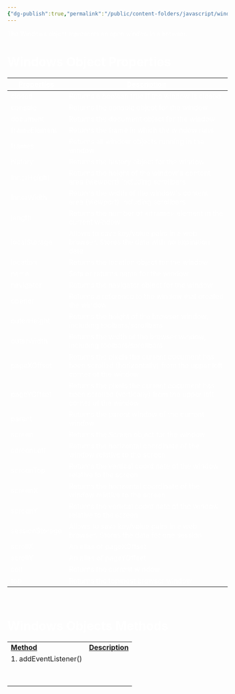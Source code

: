 ```yaml
---
{"dg-publish":true,"permalink":"/public/content-folders/javascript/windows-object/","dgShowToc":true}
---
```


<span style="color: #fff;">The Windows object represents an open window in a browser.</span>

# <span style="color: #fff;">Windows Object Properties</span>

| <span style="color: #fff;"><ins>**Properties**</ins></span> | <span style="color: #fff;"><ins>**Description**</ins></span>                                                                                        |
| ----------------------------------------------------------- | --------------------------------------------------------------------------------------------------------------------------------------------------- |
| <span style="color: #fff;">closed</span>                    | <span style="color: #fff;">Returns a boolean true if the window is closed</span>                                                                    |
| <span style="color: #fff;">console</span>                   | <span style="color: #fff;">Returns the console object for the window</span>                                                                         |
| <span style="color: #fff;">document</span>                  | <span style="color: #fff;">Returns the document object for the window</span>                                                                        |
| <span style="color: #fff;">frameElement</span>              | <span style="color: #fff;">Returns the frame in which the window runs</span>                                                                        |
| <span style="color: #fff;">frames</span>                    | <span style="color: #fff;">Returns all window objects running in the window</span>                                                                  |
| <span style="color: #fff;">history</span>                   | <span style="color: #fff;">Returns the history object for the window</span>                                                                         |
| <span style="color: #fff;">InnerHeight</span>               | <span style="color: #fff;">Returns the height of the window's content area (viewport) including scrollbars</span>                                   |
| <span style="color: #fff;">InnerWidth</span>                | <span style="color: #fff;">Returns the width of the window's content area (viewport) including scrollbars</span>                                    |
| <span style="color: #fff;">length</span>                    | <span style="color: #fff;">Returns the number of &lt;iframe&gt; element in the current window</span>                                                |
| <span style="color: #fff;">localStorage</span>              | <span style="color: #fff;">Allows to save key/value pairs in a web browser. Stores the data with no expiration date</span>                          |
| <span style="color: #fff;">location</span>                  | <span style="color: #fff;">Returns the location object for the window</span>                                                                        |
| <span style="color: #fff;">name</span>                      | <span style="color: #fff;">Sets or returns name for the window</span>                                                                               |
| <span style="color: #fff;">navigator</span>                 | <span style="color: #fff;">Returns the navigator object for the window</span>                                                                       |
| <span style="color: #fff;">opener</span>                    | <span style="color: #fff;">Returns a reference to the window that created the window</span>                                                         |
| <span style="color: #fff;">outerHeight</span>               | <span style="color: #fff;">Returns the height of the browser window, including toolbars/scrollbars</span>                                           |
| <span style="color: #fff;">outerWidth</span>                | <span style="color: #fff;">Returns the width of the browser window, including toolbars/scrollbars</span>                                            |
| <span style="color: #fff;">pageXOffset</span>               | <span style="color: #fff;">Returns the pixels the current document has been scrolled (horizontally) from the upper left corner of the window</span> |
| <span style="color: #fff;">pageYOffset</span>               | <span style="color: #fff;">Returns the pixels the current document has been scrolled (vertically) from the upper left corner of the window</span>   |
| <span style="color: #fff;">parent</span>                    | <span style="color: #fff;">Returns the parent window of the current window</span>                                                                   |
| <span style="color: #fff;">screen</span>                    | <span style="color: #fff;">Returns the Screen object for the window</span>                                                                          |
| <span style="color: #fff;">screenLeft</span>                | <span style="color: #fff;">Returns the horizontal coordinate of the window relative to the screen</span>                                            |
| <span style="color: #fff;">screenTop</span>                 | <span style="color: #fff;">Returns the vertical coordinate of the window relative to the screen</span>                                              |
| <span style="color: #fff;">screenX</span>                   | <span style="color: #fff;">Returns the horizontal coordinate of the window relative to the screen</span>                                            |
| <span style="color: #fff;">screenY</span>                   | <span style="color: #fff;">Returns the vertical coordinate of the window relative to the screen</span>                                              |
| <span style="color: #fff;">sessionStorage</span>            | <span style="color: #fff;">Allows to save key/value pairs in a web browser. Stores the data for one session</span>                                  |
| <span style="color: #fff;">scrollX</span>                   | <span style="color: #fff;">An allas of pageXOffset</span>                                                                                           |
| <span style="color: #fff;">scrollY</span>                   | <span style="color: #fff;">An allas of pageYOffset</span>                                                                                           |
| <span style="color: #fff;">self</span>                      | <span style="color: #fff;">Returns the current window</span>                                                                                        |
| <span style="color: #fff;">top</span>                       | <span style="color: #fff;">Returns the topmost browser window</span>                                                                                |

&nbsp;

# <span style="color: #fff;">Windows Objects Methods</span>

|     |     |
| --- | --- |
| <ins>**Method**</ins> | <ins>**Description**</ins> |
| 1\. addEventListener()[](https://www.w3schools.com/jsref/met_win_addeventlistener.asp) |     |
|     |     |
|     |     |
|     |     |
|     |     |
|     |     |
|     |     |
|     |     |
|     |     |
